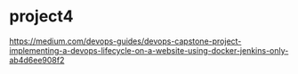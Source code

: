 # project4

https://medium.com/devops-guides/devops-capstone-project-implementing-a-devops-lifecycle-on-a-website-using-docker-jenkins-only-ab4d6ee908f2
